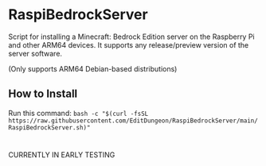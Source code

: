 # RaspiBedrockServer
Script for installing a Minecraft: Bedrock Edition server on the Raspberry Pi and other ARM64 devices.
It supports any release/preview version of the server software.

(Only supports ARM64 Debian-based distributions)

## How to Install
Run this command: ``` bash -c "$(curl -fsSL https://raw.githubusercontent.com/EditDungeon/RaspiBedrockServer/main/RaspiBedrockServer.sh)"  ```
#
CURRENTLY IN EARLY TESTING
